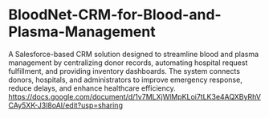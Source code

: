 # BloodNet-CRM-for-Blood-and-Plasma-Management
A Salesforce-based CRM solution designed to streamline blood and plasma management by centralizing donor records, automating hospital request fulfillment, and providing inventory dashboards. The system connects donors, hospitals, and administrators to improve emergency response, reduce delays, and enhance healthcare efficiency.
https://docs.google.com/document/d/1v7MLXjWlMpKLoi7tLK3e4AQXByRhVCAy5XK-J3l8oAI/edit?usp=sharing
